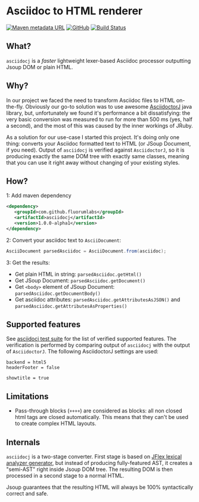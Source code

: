 # Asciidoc to HTML renderer


[![Maven metadata URL](https://img.shields.io/maven-metadata/v/http/oss.sonatype.org/content/groups/public/com/github/fluorumlabs/asciidocj/maven-metadata.xml.svg)](https://oss.sonatype.org/content/groups/public/com/github/fluorumlabs/asciidocj/) 
[![GitHub](https://img.shields.io/github/license/fluorumlabs/asciidocj.svg)](https://github.com/fluorumlabs/asciidocj/blob/master/LICENSE)
 [![Build Status](https://travis-ci.com/fluorumlabs/asciidocj.svg?branch=master)](https://travis-ci.com/fluorumlabs/asciidocj) 

## What?

`asciidocj` is a _faster_ lightweight lexer-based Asciidoc processor
outputting Jsoup DOM or plain HTML.

## Why?

In our project we faced the need to transform Asciidoc files to HTML on-the-fly. Obviously our go-to solution was to use
awesome [AsciidoctorJ](https://github.com/asciidoctor/asciidoctorj) java library, but, unfortunately we found it's performance
a bit dissatisfying: the very basic conversion was measured to run for more than 500 ms (yes, half a second), and the most of this 
was caused by the inner workings of JRuby.

As a solution for our use-case I started this project. It's doing only one thing: converts your Asciidoc formatted text to 
HTML (or JSoup Document, if you need). Output of `asciidocj` is verified against `AsciidoctorJ`, so it is producing exactly the
same DOM tree with exactly same classes, meaning that you can use it right away without changing of your existing styles.

## How?

1: Add maven dependency

```xml
<dependency>
   <groupId>com.github.fluorumlabs</groupId>
   <artifactId>asciidocj</artifactId>
   <version>1.0.0-alpha1</version>
</dependency>
```

2: Convert your asciidoc text to `AsciiDocument`: 

```java
AsciiDocument parsedAsciidoc = AsciiDocument.from(asciidoc);
``` 

3: Get the results:
   - Get plain HTML in string: `parsedAsciidoc.getHtml()`
   - Get JSoup Document: `parsedAsciidoc.getDocument()`
   - Get `<body>` element of JSoup Document: `parsedAsciidoc.getDocumentBody()`
   - Get asciidoc attributes: `parsedAsciidoc.getAttributesAsJSON()` and `parsedAsciidoc.getAttributesAsProperties()`

## Supported features

See [asciidocj test suite](https://github.com/fluorumlabs/asciidocj/tree/master/src/test/resources/com/github/fluorumlabs/asciidocj/tests) 
for the list of verified supported features. The verification is performed by comparing output of `asciidocj` with the output of
`AsciidoctorJ`. The following AsciidoctorJ settings are used: 
```
backend = html5
headerFooter = false

showtitle = true
```

## Limitations

- Pass-through blocks (`++++`) are considered as blocks: all non closed html tags are closed automatically. This means that they
  can't be used to create complex HTML layouts.

## Internals

`asciidocj` is a two-stage converter. First stage is based on [JFlex lexical analyzer generator](http://www.jflex.de/), but instead of producing fully-featured
AST, it creates a "semi-AST" right inside Jsoup DOM tree. The resulting DOM is then processed in a second stage to a normal HTML.

Jsoup guarantees that the resulting HTML will always be 100% syntactically correct and safe.   

